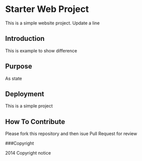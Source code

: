 # Starter Web Project

This is a simple website project. Update a line
## Introduction

This is example to show difference
## Purpose

As state
## Deployment

This is a simple project
## How To Contribute

Please fork this repository and then isue Pull Request for review

###Copyright

2014 Copyright notice